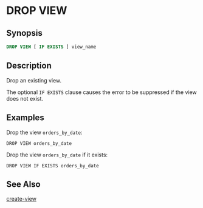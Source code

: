 DROP VIEW
=========

Synopsis
--------

``` sql
DROP VIEW [ IF EXISTS ] view_name
```

Description
-----------

Drop an existing view.

The optional `IF EXISTS` clause causes the error to be suppressed if the view does not exist.

Examples
--------

Drop the view `orders_by_date`:

    DROP VIEW orders_by_date

Drop the view `orders_by_date` if it exists:

    DROP VIEW IF EXISTS orders_by_date

See Also
--------

[create-view](./create-view)